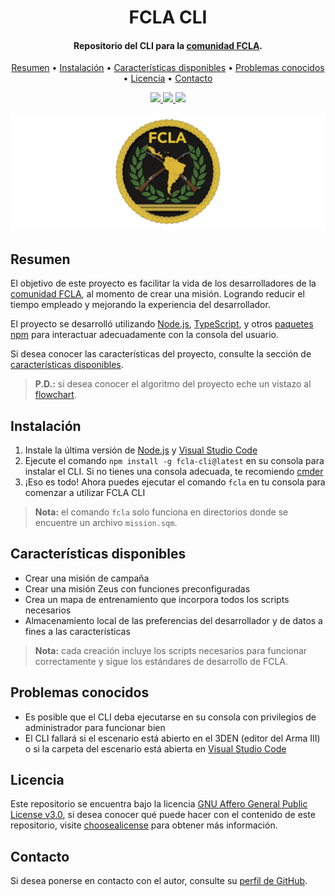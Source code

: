 <h1 align="center">
    FCLA CLI
</h1>

<h4 align="center">
    Repositorio del CLI para la <a href="https://arma3clanfcla.wixsite.com/fcla" target="_blank">comunidad FCLA<a>.
</h4>

<p align="center">
    <a href="#----resumen">Resumen</a> •
    <a href="#----instalación">Instalación</a> •
    <a href="#----características-disponibles">Características disponibles</a> •
    <a href="#----problemas-conocidos">Problemas conocidos</a> •
    <a href="#----licencia">Licencia</a> •
    <a href="#----contacto">Contacto</a>
</p>

<p align="center">
    <a href="https://www.npmjs.com/package/fcla-cli">
        <img src="https://badgen.net/static/npm/v1.0.0/blue">
    </a>
    <a href="./LICENSE">
        <img src="https://badgen.net/static/licencia/AGPLv3/blue">
    </a>
    <a href="./README.md">
        <img src="https://badgen.net/static/leng/inglés/purple">
    </a>
</p>

<p align="center">
    <img src="./.github/fcla-logo.png" width="625">
</p>

<h2>
    Resumen
</h2>
<p>
    El objetivo de este proyecto es facilitar la vida de los desarrolladores de la <a href="https://arma3clanfcla.wixsite.com/fcla" target="_blank">comunidad FCLA<a>, al momento de crear una misión. Logrando reducir el tiempo empleado y mejorando la experiencia del desarrollador. 
</p>
<p>
    El proyecto se desarrolló utilizando <a href="https://nodejs.org/" target="_blank">Node.js<a>, <a href="https://www.typescriptlang.org/" target="_blank">TypeScript<a>, y otros <a href="./package.json" target="_blank">paquetes npm<a> para interactuar adecuadamente con la consola del usuario.
</p>
<p>
    Si desea conocer las características del proyecto, consulte la sección de <a href="#----características-disponibles">características disponibles</a>.
</p>

> **P.D.:** si desea conocer el algoritmo del proyecto eche un vistazo al <a href="./docs/flowchart.png">flowchart</a>.

<h2>
    Instalación
</h2>
<ol>
    <li>Instale la última versión de <a href="https://nodejs.org/" target="_blank">Node.js<a> y <a href="https://code.visualstudio.com/" target="_blank">Visual Studio Code</a></li>
    <li>Ejecute el comando <code>npm install -g fcla-cli@latest</code> en su consola para instalar el CLI. Si no tienes una consola adecuada, te recomiendo <a href="https://cmder.app/" target="_blank">cmder<a></li>
    <li>¡Eso es todo! Ahora puedes ejecutar el comando <code>fcla</code> en tu consola para comenzar a utilizar FCLA CLI</li>
</ol>

> **Nota:** el comando `fcla` solo funciona en directorios donde se encuentre un archivo `mission.sqm`.

<h2>
    Características disponibles
</h2>
<ul>
    <li>Crear una misión de campaña</li>
    <li>Crear una misión Zeus con funciones preconfiguradas</li>
    <li>Crea un mapa de entrenamiento que incorpora todos los scripts necesarios</li>
    <li>Almacenamiento local de las preferencias del desarrollador y de datos a fines a las características</li>
</ul>

> **Nota:** cada creación incluye los scripts necesarios para funcionar correctamente y sigue los estándares de desarrollo de FCLA.

<h2>
    Problemas conocidos
</h2>
<ul>
    <li>Es posible que el CLI deba ejecutarse en su consola con privilegios de administrador para funcionar bien</li>
    <li>El CLI fallará si el escenario está abierto en el 3DEN (editor del Arma III) o si la carpeta del escenario está abierta en <a href="https://code.visualstudio.com/" target="_blank">Visual Studio Code</a></li>
</ul>

<h2>
    Licencia
</h2>
<p>
    Este repositorio se encuentra bajo la licencia <a href="./LICENSE" target="_blank">GNU Affero General Public License v3.0</a>, si desea conocer qué puede hacer con el contenido de este repositorio, visite <a href="https://choosealicense.com/licenses/" target="_blank">choosealicense</a> para obtener más información.
</p>

<h2>
    Contacto
</h1>
<p>
    Si desea ponerse en contacto con el autor, consulte su <a href="https://github.com/hozlucas28" target="_blank">perfil de GitHub</a>.
</p>
